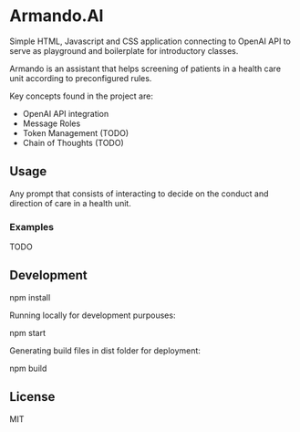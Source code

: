 # Armando.AI

Simple HTML, Javascript and CSS application connecting to OpenAI API to serve as playground and boilerplate for introductory classes.

Armando is an assistant that helps screening of patients in a health care unit according to preconfigured rules.

Key concepts found in the project are:

- OpenAI API integration
- Message Roles
- Token Management (TODO)
- Chain of Thoughts (TODO)

## Usage

Any prompt that consists of interacting to decide on the conduct and direction of care in a health unit.

### Examples

TODO

## Development

npm install

Running locally for development purpouses:

npm start

Generating build files in dist folder for deployment:

npm build

## License

MIT